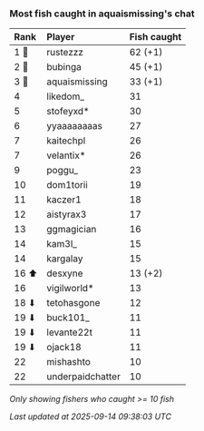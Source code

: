 ### Most fish caught in aquaismissing's chat

| Rank  | Player           | Fish caught |
|:------|:-----------------|:------------|
| 1 🥇  | rustezzz         | 62 (+1)     |
| 2 🥈  | bubinga          | 45 (+1)     |
| 3 🥉  | aquaismissing    | 33 (+1)     |
| 4     | likedom_         | 31          |
| 5     | stofeyxd*        | 30          |
| 6     | yyaaaaaaaas      | 27          |
| 7     | kaitechpl        | 26          |
| 7     | velantix*        | 26          |
| 9     | poggu_           | 23          |
| 10    | dom1torii        | 19          |
| 11    | kaczer1          | 18          |
| 12    | aistyrax3        | 17          |
| 13    | ggmagician       | 16          |
| 14    | kam3l_           | 15          |
| 14    | kargalay         | 15          |
| 16 ⬆  | desxyne          | 13 (+2)     |
| 16    | vigilworld*      | 13          |
| 18 ⬇  | tetohasgone      | 12          |
| 19 ⬇  | buck101_         | 11          |
| 19 ⬇  | levante22t       | 11          |
| 19 ⬇  | ojack18          | 11          |
| 22    | mishashto        | 10          |
| 22    | underpaidchatter | 10          |

_Only showing fishers who caught >= 10 fish_

_Last updated at 2025-09-14 09:38:03 UTC_